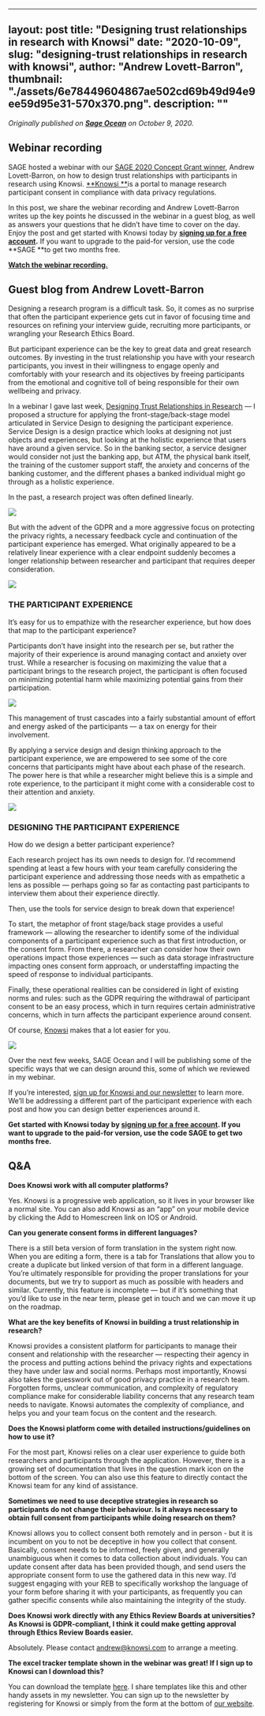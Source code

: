
---
layout: post
title: "Designing trust relationships in research with Knowsi"
date: "2020-10-09",
slug: "designing-trust relationships in research with knowsi",
author: "Andrew Lovett-Barron",
thumbnail: "./assets/6e78449604867ae502cd69b49d94e9ee59d95e31-570x370.png".
description: ""
---

_Originally published on [**Sage Ocean**](https://ocean.sagepub.com/blog/designing-trust-relationships-in-research-with-knowsi) on October 9, 2020._

## 

## Webinar recording

SAGE hosted a webinar with our [SAGE 2020 Concept Grant winner](https://ocean.sagepub.com/concept-grants), Andrew Lovett-Barron, on how to design trust relationships with participants in research using Knowsi. [**Knowsi **](https://www.knowsi.com/)is a portal to manage research participant consent in compliance with data privacy regulations.

In this post, we share the webinar recording and Andrew Lovett-Barron writes up the key points he discussed in the webinar in a guest blog, as well as answers your questions that he didn’t have time to cover on the day. Enjoy the post and get started with Knowsi today by **[signing up for a free account](https://www.knowsi.com/join).** If you want to upgrade to the paid-for version, use the code **SAGE **to get two months free.

[**Watch the webinar recording.**](https://www.youtube.com/watch?v=XJrqP_XM4SQ&ab_channel=SAGEOcean)



## Guest blog from Andrew Lovett-Barron

Designing a research program is a difficult task. So, it comes as no surprise that often the participant experience gets cut in favor of focusing time and resources on refining your interview guide, recruiting more participants, or wrangling your Research Ethics Board.

But participant experience can be the key to great data and great research outcomes. By investing in the trust relationship you have with your research participants, you invest in their willingness to engage openly and comfortably with your research and its objectives by freeing participants from the emotional and cognitive toll of being responsible for their own wellbeing and privacy.

In a webinar I gave last week, [Designing Trust Relationships in Research](https://www.youtube.com/watch?v=XJrqP_XM4SQ) — I proposed a structure for applying the front-stage/back-stage model articulated in Service Design to designing the participant experience. Service Design is a design practice which looks at designing not just objects and experiences, but looking at the holistic experience that users have around a given service. So in the banking sector, a service designer would consider not just the banking app, but ATM, the physical bank itself, the training of the customer support staff, the anxiety and concerns of the banking customer, and the different phases a banked individual might go through as a holistic experience.

In the past, a research project was often defined linearly.

![](./assets/31bcf1d1c0a718db0c6b02b9a16db3b78ae46ed2-570x124.png)



But with the advent of the GDPR and a more aggressive focus on protecting the privacy rights, a necessary feedback cycle and continuation of the participant experience has emerged. What originally appeared to be a relatively linear experience with a clear endpoint suddenly becomes a longer relationship between researcher and participant that requires deeper consideration.



![](./assets/a1dd05550ad45d681970beb3c2e8ef7a0239e995-570x313.png)

### THE PARTICIPANT EXPERIENCE

It’s easy for us to empathize with the researcher experience, but how does that map to the participant experience?

Participants don’t have insight into the research per se, but rather the majority of their experience is around managing contact and anxiety over trust. While a researcher is focusing on maximizing the value that a participant brings to the research project, the participant is often focused on minimizing potential harm while maximizing potential gains from their participation.



![](./assets/ceff46733d26c87aaeb59cc5263ba3135d0c0ce8-570x398.png)

This management of trust cascades into a fairly substantial amount of effort and energy asked of the participants — a tax on energy for their involvement.

By applying a service design and design thinking approach to the participant experience, we are empowered to see some of the core concerns that participants might have about each phase of the research. The power here is that while a researcher might believe this is a simple and rote experience, to the participant it might come with a considerable cost to their attention and anxiety.



![](./assets/6e78449604867ae502cd69b49d94e9ee59d95e31-570x370.png)

### 

### DESIGNING THE PARTICIPANT EXPERIENCE

How do we design a better participant experience?

Each research project has its own needs to design for. I’d recommend spending at least a few hours with your team carefully considering the participant experience and addressing those needs with as empathetic a lens as possible — perhaps going so far as contacting past participants to interview them about their experience directly.

Then, use the tools for service design to break down that experience!

To start, the metaphor of front stage/back stage provides a useful framework — allowing the researcher to identify some of the individual components of a participant experience such as that first introduction, or the consent form. From there, a researcher can consider how their own operations impact those experiences — such as data storage infrastructure impacting ones consent form approach, or understaffing impacting the speed of response to individual participants.

Finally, these operational realities can be considered in light of existing norms and rules: such as the GDPR requiring the withdrawal of participant consent to be an easy process, which in turn requires certain administrative concerns, which in turn affects the participant experience around consent.

Of course, [Knowsi](https://knowsi.com/) makes that a lot easier for you.



![](./assets/84aceec7e46f36d5f5379b3c49edc67d98d81dc2-570x380.png)

Over the next few weeks, SAGE Ocean and I will be publishing some of the specific ways that we can design around this, some of which we reviewed in my webinar.

If you’re interested, [sign up for Knowsi and our newsletter](https://knowsi.com/) to learn more. We’ll be addressing a different part of the participant experience with each post and how you can design better experiences around it.

**Get started with Knowsi today by [signing up for a free account](https://www.knowsi.com/join). If you want to upgrade to the paid-for version, use the code SAGE to get two months free.**

## 

## Q&A

**Does Knowsi work with all computer platforms?**

Yes. Knowsi is a progressive web application, so it lives in your browser like a normal site. You can also add Knowsi as an “app” on your mobile device by clicking the Add to Homescreen link on IOS or Android.



**Can you generate consent forms in different languages?**

There is a still beta version of form translation in the system right now. When you are editing a form, there is a tab for Translations that allow you to create a duplicate but linked version of that form in a different language. You’re ultimately responsible for providing the proper translations for your documents, but we try to support as much as possible with headers and similar. Currently, this feature is incomplete — but if it’s something that you’d like to use in the near term, please get in touch and we can move it up on the roadmap.



**What are the key benefits of Knowsi in building a trust relationship in research?**

Knowsi provides a consistent platform for participants to manage their consent and relationship with the researcher — respecting their agency in the process and putting actions behind the privacy rights and expectations they have under law and social norms. Perhaps most importantly, Knowsi also takes the guesswork out of good privacy practice in a research team. Forgotten forms, unclear communication, and complexity of regulatory compliance make for considerable liability concerns that any research team needs to navigate. Knowsi automates the complexity of compliance, and helps you and your team focus on the content and the research.



**Does the Knowsi platform come with detailed instructions/guidelines on how to use it?**

For the most part, Knowsi relies on a clear user experience to guide both researchers and participants through the application. However, there is a growing set of documentation that lives in the question mark icon on the bottom of the screen. You can also use this feature to directly contact the Knowsi team for any kind of assistance.



**Sometimes we need to use deceptive strategies in research so participants do not change their behaviour. Is it always necessary to obtain full consent from participants while doing research on them?**

Knowsi allows you to collect consent both remotely and in person - but it is incumbent on you to not be deceptive in how you collect that consent. Basically, consent needs to be informed, freely given, and generally unambiguous when it comes to data collection about individuals. You can update consent after data has been provided though, and send users the appropriate consent form to use the gathered data in this new way. I’d suggest engaging with your REB to specifically workshop the language of your form before sharing it with your participants, as frequently you can gather specific consents while also maintaining the integrity of the study.



**Does Knowsi work directly with any Ethics Review Boards at universities? As Knowsi is GDPR-compliant, I think it could make getting approval through Ethics Review Boards easier.**

Absolutely. Please contact [andrew@knowsi.com](mailto:andrew@knowsi.com) to arrange a meeting.



**The excel tracker template shown in the webinar was great! If I sign up to Knowsi can I download this?**

You can download the template [here](https://ocean.sagepub.com/s/knowsi-research-guide.xlsx). I share templates like this and other handy assets in my newsletter. You can sign up to the newsletter by registering for Knowsi or simply from the form at the bottom of [our website](https://www.knowsi.com/).

